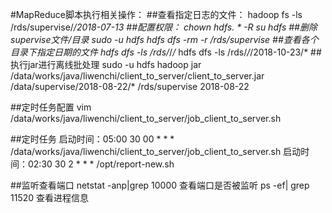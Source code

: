 #MapReduce脚本执行相关操作：
##查看指定日志的文件：
	hadoop fs -ls /rds/supervise/*/2018-07-13
##配置权限：
	chown hdfs. * -R
	su hdfs
##删除supervise文件/目录
	sudo -u hdfs hdfs dfs -rm -r /rds/supervise
##查看各个目录下指定日期的文件
	hdfs dfs -ls /rds/*/*/*
	hdfs dfs -ls /rds/*/*/2018-10-23/*
##执行jar进行离线批处理
	sudo -u hdfs hadoop jar /data/works/java/liwenchi/client_to_server/client_to_server.jar /data/supervise/2018-08-22/* /rds/supervise 2018-08-22

##定时任务配置
	vim /data/works/java/liwenchi/client_to_server/job_client_to_server.sh


##定时任务
	启动时间：05:00
	30 00 * * * /data/works/java/liwenchi/client_to_server/job_client_to_server.sh
	启动时间：02:30
	30 2 * * * /opt/report-new.sh

##监听查看端口
	netstat -anp|grep 10000 查看端口是否被监听
	ps -ef| grep 11520  查看进程信息




